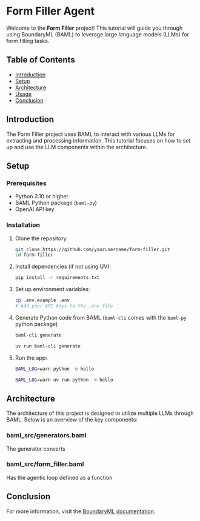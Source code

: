 # Form Filler Agent

Welcome to the **Form Filler** project! This tutorial will guide you through using BoundaryML (BAML) to leverage large language models (LLMs) for form filling tasks.

## Table of Contents

- [Introduction](#introduction)
- [Setup](#setup)
- [Architecture](#architecture)
- [Usage](#usage)
- [Conclusion](#conclusion)

## Introduction

The Form Filler project uses BAML to interact with various LLMs for extracting and processing information. This tutorial focuses on how to set up and use the LLM components within the architecture.

## Setup

### Prerequisites

- Python 3.10 or higher
- BAML Python package (`baml-py`)
- OpenAI API key

### Installation

1. Clone the repository:
    ```sh
    git clone https://github.com/yourusername/form-filler.git
    cd form-filler
    ```

2. Install dependencies (if not using UV):
    ```sh
    pip install -r requirements.txt
    ```

3. Set up environment variables:
    ```sh
    cp .env.example .env
    # Add your API keys to the .env file
    ```

4. Generate Python code from BAML (`baml-cli` comes with the `baml-py` python package)
    ```sh
    baml-cli generate
    ```

    ```sh
    uv run baml-cli generate
    ```

5. Run the app:
    ```sh
    BAML_LOG=warn python -m hello
    ```

    ```sh
    BAML_LOG=warn uv run python -m hello
    ```

## Architecture

The architecture of this project is designed to utilize multiple LLMs through BAML. Below is an overview of the key components:


### baml_src/generators.baml

The generator converts

### baml_src/form_filler.baml

Has the agentic loop defined as a function

## Conclusion

For more information, visit the [BoundaryML documentation](https://docs.boundaryml.com/).
